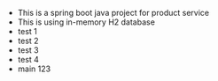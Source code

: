 - This is a spring boot java project for product service
- This is using in-memory H2 database
- test 1
- test 2
- test 3
- test 4
- main 123
